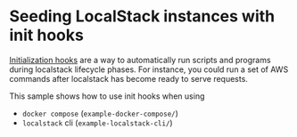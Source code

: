 Seeding LocalStack instances with init hooks
============================================

[Initialization hooks](https://docs.localstack.cloud/references/init-hooks/) are a way to automatically run scripts and programs during localstack lifecycle phases.
For instance, you could run a set of AWS commands after localstack has become ready to serve requests.

This sample shows how to use init hooks when using
* `docker compose` (`example-docker-compose/`)
* `localstack` cli (`example-localstack-cli/`)
